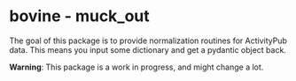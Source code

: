 # bovine - muck_out

The goal of this package is to provide normalization
routines for ActivityPub data. This means you input
some dictionary and get a pydantic object back.

__Warning__: This package is a work in progress, and might
change a lot.
